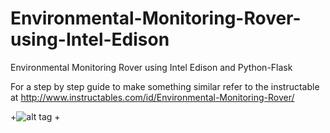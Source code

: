 # Environmental-Monitoring-Rover-using-Intel-Edison
Environmental Monitoring Rover using Intel Edison and Python-Flask

For a step by step guide to make something similar refer to the instructable at 
http://www.instructables.com/id/Environmental-Monitoring-Rover/

+![alt tag](http://www.instructables.com/file/FXXA7LTIFWRN90C/?size=MEDIUM)
+

